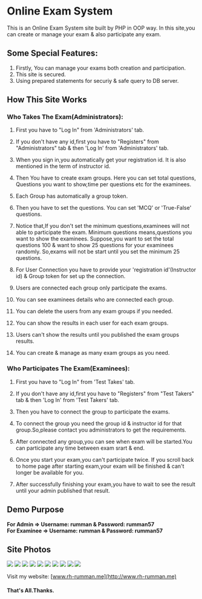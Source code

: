 # Online Exam System 

This is an Online Exam System site built by PHP in OOP way. In this site,you can create or manage your exam & also participate any exam.


## Some Special Features:

1. Firstly, You can manage your exams both creation and participation.
2. This site is secured.
3. Using prepared statements for securiy & safe query to DB server.

## How This Site Works
 
### Who Takes The Exam(Administrators):

1. First you have to "Log In" from 'Administrators' tab.

2. If you don't have any id,first you have to "Registers" from "Administrators" tab & then 'Log In' from 'Administrators' tab.

3. When you sign in,you automatically get your registration id. It is also mentioned in the term of instructor id.

4. Then You have to create exam groups. Here you can set total questions, Questions you want to show,time per questions etc for the examinees.

5. Each Group has automatically a group token.

6. Then you have to set the questions. You can set 'MCQ' or 'True-False' questions.

7. Notice that,If you don't set the minimum questions,examinees will not able to participate the exam. Minimum questions means,questions you want to show the examinees. Suppose,you want to set the total questions 100 & want to show 25 questions for your examinees randomly. So,exams will not be start until you set the minimum 25 questions.

8. For User Connection you have to provide your 'registration id'(Instructor id) & Group token for set up the connection.

9. Users are connected each group only participate the exams.

10. You can see examinees details who are connected each group.

11. You can delete the users from any exam groups if you needed.

12. You can show the results in each user for each exam groups.

13. Users can't show the results until you published the exam groups results.

14. You can create & manage as many exam groups as you need.

### Who Participates The Exam(Examinees):

1. First you have to "Log In" from 'Test Takes' tab.

2. If you don't have any id,first you have to "Registers" from "Test Takers" tab & then 'Log In' from 'Test Takers' tab.

3. Then you have to connect the group to participate the exams.

4. To connect the group you need the group id & instructor id for that group.So,please contact you administrators to get the requirements.

5. After connected any group,you can see when exam will be started.You can participate any time between exam srart & end.

6. Once you start your exam,you can't participate twice. If you scroll back to home page after starting exam,your exam will be finished & can't longer be available for you.

7. After successfully finishing your exam,you have to wait to see the result until your admin published that result.

## Demo Purpose

**For Admin    => Username: rumman & Password: rumman57**  
**For Examinee => Username: rumman & Password: rumman57**  



## Site Photos
 <img src="img/readme/exasaf32.jpg"  >

 <img src="img/readme/exa.png"  >

 <img src="img/readme/exa43.jpg"  >

 <img src="img/readme/ewqras.png"  >

 <img src="img/readme/eadfsf.jpg"  >

 <img src="img/readme/examdsf43.png"  >

 <img src="img/readme/exasfds43.jpg"  >

 <img src="img/readme/exa43.jpg"  >

 <img src="img/readme/exafalk43.jpg"  >

 <img src="img/readme/downlosdfad.png"  >




Visit my website: [www.rh-rumman.me](http://www.rh-rumman.me)

#### That's All.Thanks.